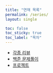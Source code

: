 ```yaml
---
title: "연재 목록"
permalink: /series/
layout: single

toc: false
toc_sticky: true
toc_label: "목차"
---
```


 - [각종 리뷰](/reviews)
 - [백준 문제풀이](/boj)
 - [프로젝트](/projects)